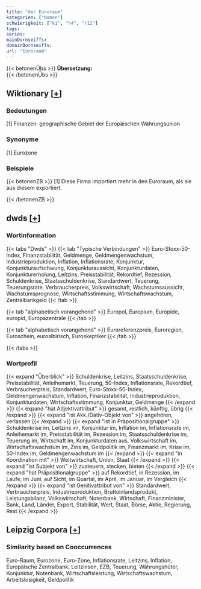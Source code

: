 ```yaml
---
title: "der Euroraum"
kategorien: ["Nomen"]
schwierigkeit: ["k1", "h4", "r12"]
tags:
series:
mainDornseiffs:
domainDornseiffs:
url: "Euroraum"
---
```


{{< betonenÜbs >}}
**Übersetzung:**  
{{< /betonenÜbs >}}

## Wiktionary [[+](https://de.wiktionary.org/wiki/Euroraum)]

### Bedeutungen
[1] Finanzen: geographische Gebiet der Europäischen Währungsunion  

### Synonyme
[1] Eurozone  

### Beispiele
{{< betonenZB >}}
[1] Diese Firma importiert mehr in den Euroraum, als sie aus diesem exportiert.  

{{< /betonenZB >}}


## dwds [[+](https://www.dwds.de/wb/Euroraum)]

### Wortinformation
{{< tabs "Dwds" >}}
{{< tab "Typische Verbindungen" >}}
Euro-Stoxx-50-Index, Finanzstabilität, Geldmenge, Geldmengenwachstum, Industrieproduktion, Inflation, Inflationsrate, Konjunktur, Konjunkturaufschwung, Konjunkturaussicht, Konjunkturdaten, Konjunkturerholung, Leitzins, Preisstabilität, Rekordtief, Rezession, Schuldenkrise, Staatsschuldenkrise, Standardwert, Teuerung, Teuerungsrate, Verbraucherpreis, Volkswirtschaft, Wachstumsaussicht, Wachstumsprognose, Wirtschaftsstimmung, Wirtschaftswachstum, Zentralbankgeld
{{< /tab >}}

{{< tab "alphabetisch vorangehend" >}}
Europol, Europium, Europide, europid, Europazentrale
{{< /tab >}}

{{< tab "alphabetisch vorangehend" >}}
Euroreferenzpreis, Euroregion, Euroschein, eurosibirisch, Euroskeptiker
{{< /tab >}}

{{< /tabs >}}

### Wortprofil
{{< expand "Überblick" >}} Schuldenkrise, Leitzins, Staatsschuldenkrise, Preisstabilität, Anleihemarkt, Teuerung, 50-Index, Inflationsrate, Rekordtief, Verbraucherpreis, Standardwert, Euro-Stoxx-50-Index, Geldmengenwachstum, Inflation, Finanzstabilität, Industrieproduktion, Konjunkturdaten, Wirtschaftsstimmung, Konjunktur, Geldmenge {{< /expand >}}
{{< expand "hat Adjektivattribut" >}} gesamt, restlich, künftig, übrig {{< /expand >}}
{{< expand "ist Akk./Dativ-Objekt von" >}} angehören, verlassen {{< /expand >}}
{{< expand "ist in Präpositionalgruppe" >}} Schuldenkrise im, Leitzins im, Konjunktur im, Inflation im, Inflationsrate im, Anleihemarkt im, Preisstabilität im, Rezession im, Staatsschuldenkrise im, Teuerung im, Wirtschaft im, Konjunkturdaten aus, Volkswirtschaft im, Wirtschaftswachstum im, Zins im, Geldpolitik im, Finanzmarkt im, Krise im, 50-Index im, Geldmengenwachstum im {{< /expand >}}
{{< expand "in Koordination mit" >}} Weltwirtschaft, Union, Staat {{< /expand >}}
{{< expand "ist Subjekt von" >}} zusteuern, stecken, bieten {{< /expand >}}
{{< expand "hat Präpositionalgruppe" >}} auf Rekordtief, in Rezession, im Laufe, im Juni, auf Sicht, im Quartal, im April, im Januar, im Vergleich {{< /expand >}}
{{< expand "ist Genitivattribut von" >}} Standardwert, Verbraucherpreis, Industrieproduktion, Bruttoinlandsprodukt, Leistungsbilanz, Volkswirtschaft, Notenbank, Wirtschaft, Finanzminister, Bank, Land, Länder, Export, Stabilität, Wert, Staat, Börse, Aktie, Regierung, Rest {{< /expand >}}

## Leipzig Corpora [[+](https://corpora.uni-leipzig.de/en/res?word=Euroraum&corpusId=deu_newscrawl-public_2018)]


### Similarity based on Cooccurrences
Euro-Raum, Eurozone, Euro-Zone, Inflationsrate, Leitzins, Inflation, Europäische Zentralbank, Leitzinsen, EZB, Teuerung, Währungshüter, Konjunktur, Notenbank, Wirtschaftsleistung, Wirtschaftswachstum, Arbeitslosigkeit, Geldpolitik

